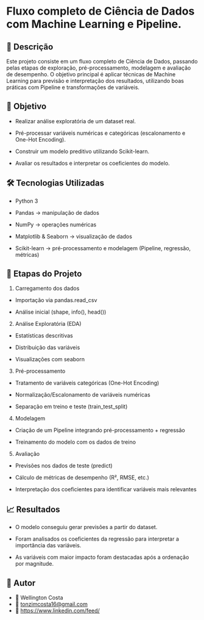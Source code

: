 # Fluxo completo de Ciência de Dados com Machine Learning e Pipeline.
## 📌 Descrição
Este projeto consiste em um fluxo completo de Ciência de Dados, passando pelas etapas de exploração, pré-processamento, modelagem e avaliação de desempenho. O objetivo principal é aplicar técnicas de Machine Learning para previsão e interpretação dos resultados, utilizando boas práticas com Pipeline e transformações de variáveis.

## 🎯 Objetivo

- Realizar análise exploratória de um dataset real.

- Pré-processar variáveis numéricas e categóricas (escalonamento e One-Hot Encoding).

- Construir um modelo preditivo utilizando Scikit-learn.

- Avaliar os resultados e interpretar os coeficientes do modelo.

## 🛠️ Tecnologias Utilizadas

- Python 3

- Pandas → manipulação de dados

- NumPy → operações numéricas

- Matplotlib & Seaborn → visualização de dados

- Scikit-learn → pré-processamento e modelagem (Pipeline, regressão, métricas)
## 🔎 Etapas do Projeto

1. Carregamento dos dados

- Importação via pandas.read_csv

- Análise inicial (shape, info(), head())

2. Análise Exploratória (EDA)

- Estatísticas descritivas

- Distribuição das variáveis

- Visualizações com seaborn

3. Pré-processamento

- Tratamento de variáveis categóricas (One-Hot Encoding)

- Normalização/Escalonamento de variáveis numéricas

- Separação em treino e teste (train_test_split)

4. Modelagem

- Criação de um Pipeline integrando pré-processamento + regressão

- Treinamento do modelo com os dados de treino

5. Avaliação

- Previsões nos dados de teste (predict)

- Cálculo de métricas de desempenho (R², RMSE, etc.)

- Interpretação dos coeficientes para identificar variáveis mais relevantes

## 📈 Resultados

- O modelo conseguiu gerar previsões a partir do dataset.

- Foram analisados os coeficientes da regressão para interpretar a importância das variáveis.

- As variáveis com maior impacto foram destacadas após a ordenação por magnitude.

## 📌 Autor

- 👤 Wellington Costa
- 📧 tonzimcosta16@gmail.com
- 🔗 https://www.linkedin.com/feed/
 
